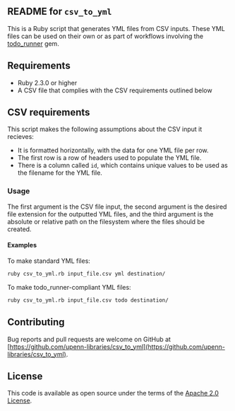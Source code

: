 ## README for `csv_to_yml`

This is a Ruby script that generates YML files from CSV inputs.  These YML files can be used on their own or as part of workflows involving the [todo_runner](https://github.com/upenn-libraries/todo_runner) gem.  

## Requirements

* Ruby 2.3.0 or higher
* A CSV file that complies with the CSV requirements outlined below

## CSV requirements

This script makes the following assumptions about the CSV input it recieves:

* It is formatted horizontally, with the data for one YML file per row.
* The first row is a row of headers used to populate the YML file.
* There is a column called `id`, which contains unique values to be used as the filename for the YML file.

### Usage

The first argument is the CSV file input, the second argument is the desired file extension for the outputted YML files, and the third argument is the absolute or relative path on the filesystem where the files should be created. 

#### Examples

To make standard YML files:

```bash
ruby csv_to_yml.rb input_file.csv yml destination/
```

To make todo_runner-compliant YML files:

```bash
ruby csv_to_yml.rb input_file.csv todo destination/
```

## Contributing

Bug reports and pull requests are welcome on GitHub at [https://github.com/upenn-libraries/csv_to_yml](https://github.com/upenn-libraries/csv_to_yml).

## License

This code is available as open source under the terms of the [Apache 2.0 License](https://opensource.org/licenses/Apache-2.0).